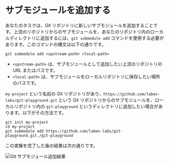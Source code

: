 # サブモジュールを追加する

あなたのタスクは、Git リポジトリに新しいサブモジュールを追加することです。上流のリポジトリからのサブモジュールを、あなたのリポジトリ内のローカルディレクトリに追加するには、`git submodule add` コマンドを使用する必要があります。このコマンドの構文は以下の通りです。

```shell
git submodule add <upstream-path> <local-path>
```

- `<upstream-path>` は、サブモジュールとして追加したい上流のリポジトリの URL またはパスです。
- `<local-path>` は、サブモジュールをローカルリポジトリに保存したい場所のパスです。

`my-project` という名前の Git リポジトリがあり、`https://github.com/labex-labs/git-playground.git` という Git リポジトリからのサブモジュールを、ローカルリポジトリ内の `git-playground` というディレクトリに追加したい場合があります。以下がその方法です。

```shell
git init my-project
cd my-project
git submodule add https://github.com/labex-labs/git-playground.git./git-playground
```

この実験を完了した後の結果は次の通りです。

![Git サブモジュール追加結果](../assets/challenge-add-submodule-step1-1.png)
